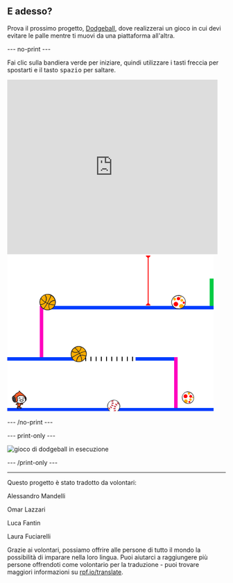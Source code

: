 ## E adesso?

Prova il prossimo progetto, [Dodgeball](https://projects.raspberrypi.org/it-IT/projects/dodgeball?utm_source=pathway&utm_medium=whatnext&utm_campaign=projects), dove realizzerai un gioco in cui devi evitare le palle mentre ti muovi da una piattaforma all'altra.

--- no-print ---

Fai clic sulla bandiera verde per iniziare, quindi utilizzare i tasti freccia per spostarti e il tasto <kbd>spazio</kbd> per saltare.

<div class="scratch-preview">
  <iframe allowtransparency="true" width="485" height="402" src="https://scratch.mit.edu/projects/embed/251809924/?autostart=false" frameborder="0" scrolling="no"></iframe>
  <img src="images/dodge-final.png">
</div>

--- /no-print ---

--- print-only ---

![gioco di dodgeball in esecuzione](images/dodgeball-showcase.png)

--- /print-only ---


***
Questo progetto è stato tradotto da volontari:

Alessandro Mandelli

Omar Lazzari

Luca Fantin

Laura Fuciarelli

Grazie ai volontari, possiamo offrire alle persone di tutto il mondo la possibilità di imparare nella loro lingua. Puoi aiutarci a raggiungere più persone offrendoti come volontario per la traduzione - puoi trovare maggiori informazioni su [rpf.io/translate](https://rpf.io/translate).